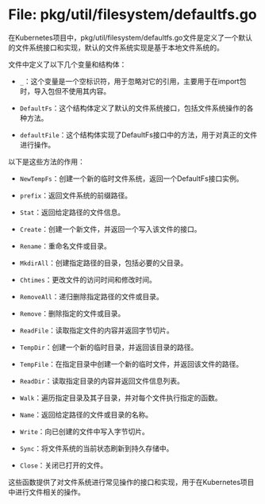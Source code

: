 # File: pkg/util/filesystem/defaultfs.go

在Kubernetes项目中，pkg/util/filesystem/defaultfs.go文件是定义了一个默认的文件系统接口和实现，默认的文件系统实现是基于本地文件系统的。

文件中定义了以下几个变量和结构体：

- `_`：这个变量是一个空标识符，用于忽略对它的引用，主要用于在import包时，导入包但不使用其内容。

- `DefaultFs`：这个结构体定义了默认的文件系统接口，包括文件系统操作的各种方法。

- `defaultFile`：这个结构体实现了DefaultFs接口中的方法，用于对真正的文件进行操作。

以下是这些方法的作用：

- `NewTempFs`：创建一个新的临时文件系统，返回一个DefaultFs接口实例。

- `prefix`：返回文件系统的前缀路径。

- `Stat`：返回给定路径的文件信息。

- `Create`：创建一个新文件，并返回一个写入该文件的接口。

- `Rename`：重命名文件或目录。

- `MkdirAll`：创建指定路径的目录，包括必要的父目录。

- `Chtimes`：更改文件的访问时间和修改时间。

- `RemoveAll`：递归删除指定路径的文件或目录。

- `Remove`：删除指定的文件或目录。

- `ReadFile`：读取指定文件的内容并返回字节切片。

- `TempDir`：创建一个新的临时目录，并返回该目录的路径。

- `TempFile`：在指定目录中创建一个新的临时文件，并返回该文件的路径。

- `ReadDir`：读取指定目录的内容并返回文件信息列表。

- `Walk`：遍历指定目录及其子目录，并对每个文件执行指定的函数。

- `Name`：返回给定路径的文件或目录的名称。

- `Write`：向已创建的文件中写入字节切片。

- `Sync`：将文件系统的当前状态刷新到持久存储中。

- `Close`：关闭已打开的文件。

这些函数提供了对文件系统进行常见操作的接口和实现，用于在Kubernetes项目中进行文件相关的操作。

